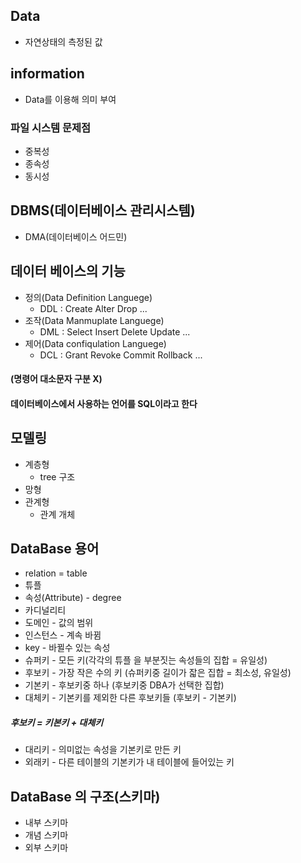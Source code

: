 ## Data
- 자연상태의 측정된 값
## information
- Data를 이용해 의미 부여
### 파일 시스템 문제점
- 중복성
- 종속성
- 동시성
## DBMS(데이터베이스 관리시스템)
- DMA(데이터베이스 어드민)
## 데이터 베이스의 기능
- 정의(Data Definition Languege)
  - DDL : Create Alter Drop ...
- 조작(Data Manmuplate Languege)
  - DML : Select Insert Delete Update ...
- 제어(Data confiqulation Languege)
  - DCL : Grant Revoke Commit Rollback ...
#### (명령어 대소문자 구분 X)
#### 데이터베이스에서 사용하는 언어를 SQL이라고 한다
## 모델링
- 계층형 
  - tree 구조
- 망형
- 관계형
  - 관계 개체
## DataBase 용어
- relation = table
- 튜플
- 속성(Attribute) - degree
- 카디널리티
- 도메인 - 값의 범위
- 인스턴스 - 계속 바뀜
- key - 바뀔수 있는 속성
- 슈퍼키 - 모든 키(각각의 튜플 을 부분짓는 속성들의 집합 = 유일성)
- 후보키 - 가장 작은 수의 키 (슈퍼키중 길이가 잛은 집합 = 최소성, 유일성)
- 기본키 - 후보키중 하나 (후보키중 DBA가 선택한 집합)
- 대체키 - 기본키를 제외한 다른 후보키들 (후보키 - 기본키) 
##### 후보키 = 키본키 + 대체키
- 대리키 - 의미없는 속성을 기본키로 만든 키
- 외래키 - 다른 테이블의 기본키가 내 테이블에 들어있는 키
## DataBase 의 구조(스키마)
- 내부 스키마
- 개념 스키마
- 외부 스키마

